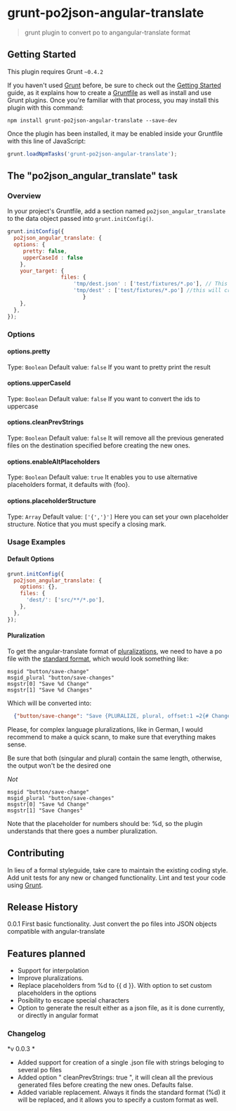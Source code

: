 # grunt-po2json-angular-translate

> grunt plugin to convert po to angangular-translate format

## Getting Started
This plugin requires Grunt `~0.4.2`

If you haven't used [Grunt](http://gruntjs.com/) before, be sure to check out the [Getting Started](http://gruntjs.com/getting-started) guide, as it explains how to create a [Gruntfile](http://gruntjs.com/sample-gruntfile) as well as install and use Grunt plugins. Once you're familiar with that process, you may install this plugin with this command:

```shell
npm install grunt-po2json-angular-translate --save-dev
```

Once the plugin has been installed, it may be enabled inside your Gruntfile with this line of JavaScript:

```js
grunt.loadNpmTasks('grunt-po2json-angular-translate');
```

## The "po2json_angular_translate" task

### Overview
In your project's Gruntfile, add a section named `po2json_angular_translate` to the data object passed into `grunt.initConfig()`.

```js
grunt.initConfig({
  po2json_angular_translate: {
  options: {
     pretty: false,
     upperCaseId : false
    },
    your_target: {
                 files: {
                     'tmp/dest.json' : ['test/fixtures/*.po'], // This will generate a single json file with all the specified strings
                     'tmp/dest' : ['test/fixtures/*.po'] //this will create several json files with its own strings
                        }
    },
  },
});
```

### Options

#### options.pretty
Type: `Boolean`
Default value:  `false`
If you want to pretty print the result


#### options.upperCaseId
Type: `Boolean`
Default value:  `false`
If you want to convert the ids to uppercase

#### options.cleanPrevStrings
Type: `Boolean`
Default value:  `false`
It will remove all the previous generated files on the destination specified before creating the new ones.


#### options.enableAltPlaceholders
Type: `Boolean`
Default value:  `true`
It enables you to use alternative placeholders format, it defaults with {foo}.

#### options.placeholderStructure
Type: `Array`
Default value:  `['{','}']`
Here you can set your own placeholder structure. Notice that you must specify a closing mark.


### Usage Examples

#### Default Options

```js
grunt.initConfig({
  po2json_angular_translate: {
    options: {},
    files: {
      'dest/': ['src/**/*.po'],
    },
  },
});
```

#### Pluralization

To get the angular-translate format of [pluralizations](http://pascalprecht.github.io/angular-translate/docs/en/#/guide/12_pluralization),
we need to have a po file with the [standard format](http://www.gnu.org/software/gettext/manual/html_node/Translating-plural-forms.html), which
would look something like:

```po
msgid "button/save-change"
msgid_plural "button/save-changes"
msgstr[0] "Save %d Change"
msgstr[1] "Save %d Changes"
```

Which will be converted into:

```json
  {"button/save-change": "Save {PLURALIZE, plural, offset:1 =2{# Change} other{# Changes}}"}
```

Please, for complex language pluralizations, like in German, I would recommend to make a quick scann, to make sure
that everything makes sense.

Be sure that both (singular and plural) contain the same length, otherwise, the output won't be the desired one

*Not*

```po
msgid "button/save-change"
msgid_plural "button/save-changes"
msgstr[0] "Save %d Change"
msgstr[1] "Save Changes"
```


Note that the placeholder for numbers should be: %d, so the plugin understands that there goes a number pluralization.

## Contributing
In lieu of a formal styleguide, take care to maintain the existing coding style. Add unit tests for any new or changed functionality. Lint and test your code using [Grunt](http://gruntjs.com/).



## Release History

0.0.1 First basic functionality. Just convert the po files into JSON objects compatible with angular-translate


## Features planned

* Support for interpolation
* Improve pluralizations.
* Replace placeholders from %d to {{ d }}. With option to set custom placeholders in the options
* Posibility to escape special characters
* Option to generate the result either as a json file, as it is done currently, or directly in angular format

###  Changelog

*v 0.0.3 *
* Added support for creation of a single .json file with strings beloging to several po files
* Added option " cleanPrevStrings: true ", it will clean all the previous generated files before creating the new ones. Defaults false.
* Added variable replacement. Always it finds the standard format (%d) it will be replaced, and it allows you to specify a custom format as well.